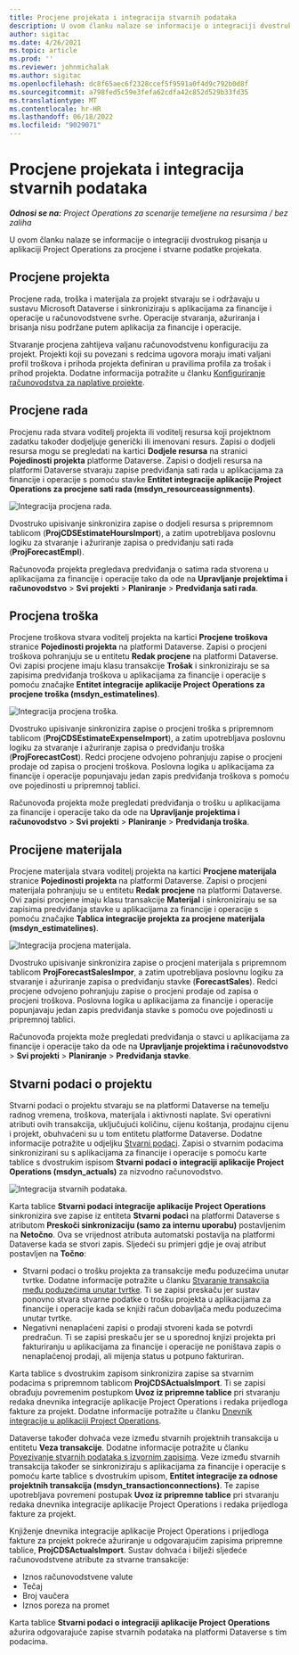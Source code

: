 ```yaml
---
title: Procjene projekata i integracija stvarnih podataka
description: U ovom članku nalaze se informacije o integraciji dvostrukog pisanja u aplikaciji Project Operations za procjene i stvarne podatke projekata.
author: sigitac
ms.date: 4/26/2021
ms.topic: article
ms.prod: ''
ms.reviewer: johnmichalak
ms.author: sigitac
ms.openlocfilehash: dc8f65aec6f2328ccef5f9591a0f4d9c792b0d8f
ms.sourcegitcommit: a798fed5c59e3fefa62cdfa42c852d529b33fd35
ms.translationtype: MT
ms.contentlocale: hr-HR
ms.lasthandoff: 06/18/2022
ms.locfileid: "9029071"
---
```

# <a name="project-estimates-and-actuals-integration"></a>Procjene projekata i integracija stvarnih podataka

_**Odnosi se na:** Project Operations za scenarije temeljene na resursima / bez zaliha_

U ovom članku nalaze se informacije o integraciji dvostrukog pisanja u aplikaciji Project Operations za procjene i stvarne podatke projekata.

## <a name="project-estimates"></a>Procjene projekta

Procjene rada, troška i materijala za projekt stvaraju se i održavaju u sustavu Microsoft Dataverse i sinkroniziraju s aplikacijama za financije i operacije u računovodstvene svrhe. Operacije stvaranja, ažuriranja i brisanja nisu podržane putem aplikacija za financije i operacije.

Stvaranje procjena zahtijeva valjanu računovodstvenu konfiguraciju za projekt. Projekti koji su povezani s redcima ugovora moraju imati valjani profil troškova i prihoda projekta definiran u pravilima profila za trošak i prihod projekta. Dodatne informacija potražite u članku [Konfiguriranje računovodstva za naplative projekte](../project-accounting/configure-accounting-billable-projects.md#configure-project-cost-and-revenue-profile-rules).

## <a name="labor-estimates"></a>Procjene rada

Procjenu rada stvara voditelj projekta ili voditelj resursa koji projektnom zadatku također dodjeljuje generički ili imenovani resurs. Zapisi o dodjeli resursa mogu se pregledati na kartici **Dodjele resursa** na stranici **Pojedinosti projekta** platforme Dataverse. Zapisi o dodjeli resursa na platformi Dataverse stvaraju zapise predviđanja sati rada u aplikacijama za financije i operacije s pomoću stavke **Entitet integracije aplikacije Project Operations za procjene sati rada (msdyn\_resourceassignments)**.

   ![Integracija procjena rada.](./Media/DW4LaborEstimates.png)

Dvostruko upisivanje sinkronizira zapise o dodjeli resursa s pripremnom tablicom (**ProjCDSEstimateHoursImport**), a zatim upotrebljava poslovnu logiku za stvaranje i ažuriranje zapisa o predviđanju sati rada (**ProjForecastEmpl**).

Računovođa projekta pregledava predviđanja o satima rada stvorena u aplikacijama za financije i operacije tako da ode na **Upravljanje projektima i računovodstvo** > **Svi projekti** > **Planiranje** > **Predviđanja sati rada**.

## <a name="expense-estimates"></a>Procjena troška

Procjene troškova stvara voditelj projekta na kartici **Procjene troškova** stranice **Pojedinosti projekta** na platformi Dataverse. Zapisi o procjeni troškova pohranjuju se u entitetu **Redak procjene** na platformi Dataverse. Ovi zapisi procjene imaju klasu transakcije **Trošak** i sinkroniziraju se sa zapisima predviđanja troškova u aplikacijama za financije i operacije s pomoću značajke **Entitet integracije aplikacije Project Operations za procjene troška (msdyn\_estimatelines)**.

   ![Integracija procjena troška.](./Media/DW4ExpenseEstimates.png)

Dvostruko upisivanje sinkronizira zapise o procjeni troška s pripremnom tablicom (**ProjCDSEstimateExpenseImport**), a zatim upotrebljava poslovnu logiku za stvaranje i ažuriranje zapisa o predviđanju troška (**ProjForecastCost**). Redci procjene odvojeno pohranjuju zapise o procjeni prodaje od zapisa o procjeni troškova. Poslovna logika u aplikacijama za financije i operacije popunjavaju jedan zapis predviđanja troškova s pomoću ove pojedinosti u pripremnoj tablici.

Računovođa projekta može pregledati predviđanja o trošku u aplikacijama za financije i operacije tako da ode na **Upravljanje projektima i računovodstvo** > **Svi projekti** > **Planiranje** > **Predviđanja troška**.

## <a name="material-estimates"></a>Procijene materijala

Procjene materijala stvara voditelj projekta na kartici **Procjene materijala** stranice **Pojedinosti projekta** na platformi Dataverse. Zapisi o procjeni materijala pohranjuju se u entitetu **Redak procjene** na platformi Dataverse. Ovi zapisi procjene imaju klasu transakcije **Materijal** i sinkroniziraju se sa zapisima predviđanja stavke u aplikacijama za financije i operacije s pomoću značajke **Tablica integracije projekta za procjene materijala (msdyn\_estimatelines)**.

   ![Integracija procjena materijala.](./Media/DW4MaterialEstimates.png)

Dvostruko upisivanje sinkronizira zapise o procjeni materijala s pripremnom tablicom **ProjForecastSalesImpor**, a zatim upotrebljava poslovnu logiku za stvaranje i ažuriranje zapisa o predviđanju stavke (**ForecastSales**). Redci procjene odvojeno pohranjuju zapise o procjeni prodaje od zapisa o procjeni troškova. Poslovna logika u aplikacijama za financije i operacije popunjavaju jedan zapis predviđanja stavke s pomoću ove pojedinosti u pripremnoj tablici.

Računovođa projekta može pregledati predviđanja o stavci u aplikacijama za financije i operacije tako da ode na **Upravljanje projektima i računovodstvo** > **Svi projekti** > **Planiranje** > **Predviđanja stavke**.

## <a name="project-actuals"></a>Stvarni podaci o projektu

Stvarni podaci o projektu stvaraju se na platformi Dataverse na temelju radnog vremena, troškova, materijala i aktivnosti naplate. Svi operativni atributi ovih transakcija, uključujući količinu, cijenu koštanja, prodajnu cijenu i projekt, obuhvaćeni su u tom entitetu platforme Dataverse. Dodatne informacije potražite u odjeljku [Stvarni podaci](../actuals/actuals-overview.md). Zapisi o stvarnim podacima sinkronizirani su s aplikacijama za financije i operacije s pomoću karte tablice s dvostrukim ispisom **Stvarni podaci o integraciji aplikacije Project Operations (msdyn\_actuals)** za nizvodno računovodstvo.

   ![Integracija stvarnih podataka.](./Media/DW4Actuals.png)

Karta tablice **Stvarni podaci integracije aplikacije Project Operations** sinkronizira sve zapise iz entiteta **Stvarni podaci** na platformi Dataverse s atributom **Preskoči sinkronizaciju (samo za internu uporabu)** postavljenim na **Netočno**. Ova se vrijednost atributa automatski postavlja na platformi Dataverse kada se stvori zapis. Sljedeći su primjeri gdje je ovaj atribut postavljen na **Točno**:

  - Stvarni podaci o trošku projekta za transakcije među poduzećima unutar tvrtke. Dodatne informacije potražite u članku [Stvaranje transakcija među poduzećima unutar tvrtke](../project-accounting/create-intercompany-transactions.md). Ti se zapisi preskaču jer sustav ponovno stvara stvarne podatke o trošku projekta u aplikacijama za financije i operacije kada se knjiži račun dobavljača među poduzećima unutar tvrtke.
  - Negativni nenaplaćeni zapisi o prodaji stvoreni kada se potvrdi predračun. Ti se zapisi preskaču jer se u sporednoj knjizi projekta pri fakturiranju u aplikacijama za financije i operacije ne poništava zapis o nenaplaćenoj prodaji, ali mijenja status u potpuno fakturiran.

Karta tablice s dvostrukim zapisom sinkronizira zapise sa stvarnim podacima s pripremnom tablicom **ProjCDSActualsImport**. Ti se zapisi obrađuju povremenim postupkom **Uvoz iz pripremne tablice** pri stvaranju redaka dnevnika integracije aplikacije Project Operations i redaka prijedloga fakture za projekt. Dodatne informacije potražite u članku [Dnevnik integracije u aplikaciji Project Operations](../project-accounting/project-operations-integration-journal.md).

Dataverse također dohvaća veze između stvarnih projektnih transakcija u entitetu **Veza transakcije**. Dodatne informacije potražite u članku [Povezivanje stvarnih podataka s izvornim zapisima](../actuals/linkingactuals.md). Veze između stvarnih transakcija također se sinkroniziraju s aplikacijama za financije i operacije s pomoću karte tablice s dvostrukim upisom, **Entitet integracije za odnose projektnih transakcija (msdyn\_transactionconnections)**. Te zapise upotrebljava povremeni postupak **Uvoz iz pripremne tablice** pri stvaranju redaka dnevnika integracije aplikacije Project Operations i redaka prijedloga fakture za projekt.

Knjiženje dnevnika integracije aplikacije Project Operations i prijedloga fakture za projekt pokreće ažuriranje u odgovarajućim zapisima pripremne tablice, **ProjCDSActualsImport**. Sustav dohvaća i bilježi sljedeće računovodstvene atribute za stvarne transakcije:

- Iznos računovodstvene valute
- Tečaj
- Broj vaučera
- Iznos poreza na promet

Karta tablice **Stvarni podaci o integraciji aplikacije Project Operations** ažurira odgovarajuće zapise stvarnih podataka na platformi Dataverse s tim podacima.
